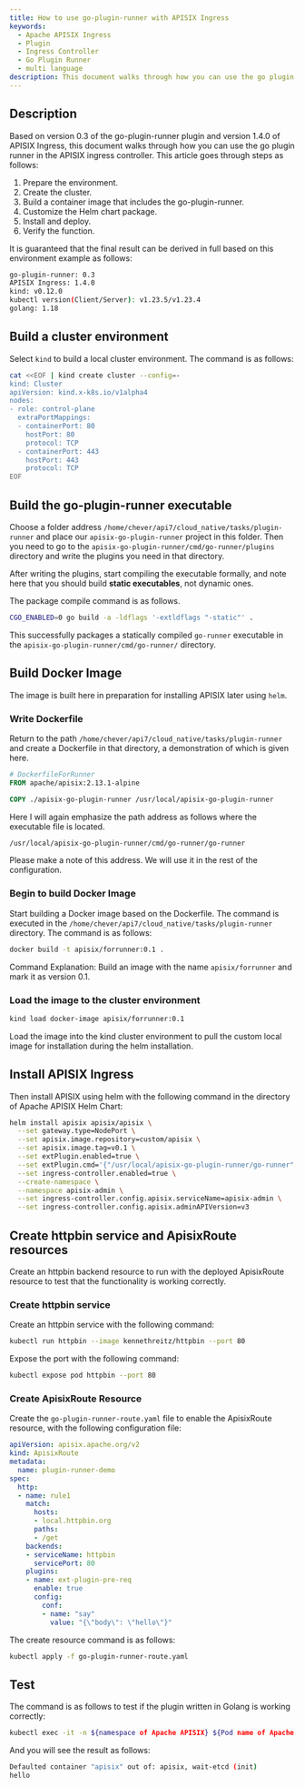 ```yaml
---
title: How to use go-plugin-runner with APISIX Ingress
keywords:
  - Apache APISIX Ingress
  - Plugin
  - Ingress Controller
  - Go Plugin Runner
  - multi language
description: This document walks through how you can use the go plugin runner in the APISIX ingress controller
---
```


<!--
#
# Licensed to the Apache Software Foundation (ASF) under one or more
# contributor license agreements.  See the NOTICE file distributed with
# this work for additional information regarding copyright ownership.
# The ASF licenses this file to You under the Apache License, Version 2.0
# (the "License"); you may not use this file except in compliance with
# the License.  You may obtain a copy of the License at
#
#     http://www.apache.org/licenses/LICENSE-2.0
#
# Unless required by applicable law or agreed to in writing, software
# distributed under the License is distributed on an "AS IS" BASIS,
# WITHOUT WARRANTIES OR CONDITIONS OF ANY KIND, either express or implied.
# See the License for the specific language governing permissions and
# limitations under the License.
#
-->

## Description

Based on version 0.3 of the go-plugin-runner plugin and version 1.4.0 of APISIX Ingress, this document walks through how you can use the go plugin runner in the APISIX ingress controller. This article goes through steps as follows:

1. Prepare the environment.
2. Create the cluster.
3. Build a container image that includes the go-plugin-runner.
4. Customize the Helm chart package.
5. Install and deploy.
6. Verify the function.

It is guaranteed that the final result can be derived in full based on this environment example as follows:

```bash
go-plugin-runner: 0.3
APISIX Ingress: 1.4.0
kind: v0.12.0
kubectl version(Client/Server): v1.23.5/v1.23.4
golang: 1.18
```

## Build a cluster environment

Select `kind` to build a local cluster environment. The command is as follows:

```bash
cat <<EOF | kind create cluster --config=-
kind: Cluster
apiVersion: kind.x-k8s.io/v1alpha4
nodes:
- role: control-plane
  extraPortMappings:
  - containerPort: 80
    hostPort: 80
    protocol: TCP
  - containerPort: 443
    hostPort: 443
    protocol: TCP
EOF
```

## Build the go-plugin-runner executable

Choose a folder address `/home/chever/api7/cloud_native/tasks/plugin-runner` and place our `apisix-go-plugin-runner` project in this folder. Then you need to go to the `apisix-go-plugin-runner/cmd/go-runner/plugins` directory and write the plugins you need in that directory.

After writing the plugins, start compiling the executable formally, and note here that you should build **static executables**, not dynamic ones.

The package compile command is as follows.

```bash
CGO_ENABLED=0 go build -a -ldflags '-extldflags "-static"' .
```

This successfully packages a statically compiled `go-runner` executable in the `apisix-go-plugin-runner/cmd/go-runner/` directory.

## Build Docker Image

The image is built here in preparation for installing APISIX later using `helm`.

### Write Dockerfile

Return to the path `/home/chever/api7/cloud_native/tasks/plugin-runner` and create a Dockerfile in that directory, a demonstration of which is given here.

```dockerfile
# DockerfileForRunner
FROM apache/apisix:2.13.1-alpine

COPY ./apisix-go-plugin-runner /usr/local/apisix-go-plugin-runner
```

Here I will again emphasize the path address as follows where the executable file is located.

```bash
/usr/local/apisix-go-plugin-runner/cmd/go-runner/go-runner
```

Please make a note of this address. We will use it in the rest of the configuration.

### Begin to build Docker Image

Start building a Docker image based on the Dockerfile. The command is executed in the `/home/chever/api7/cloud_native/tasks/plugin-runner` directory. The command is as follows:

```bash
docker build -t apisix/forrunner:0.1 .
```

Command Explanation: Build an image with the name `apisix/forrunner` and mark it as version 0.1.

### Load the image to the cluster environment

```bash
kind load docker-image apisix/forrunner:0.1
```

Load the image into the kind cluster environment to pull the custom local image for installation during the helm installation.

## Install APISIX Ingress

Then install APISIX using helm with the following command in the directory of Apache APISIX Helm Chart:

```bash
helm install apisix apisix/apisix \
  --set gateway.type=NodePort \
  --set apisix.image.repository=custom/apisix \
  --set apisix.image.tag=v0.1 \
  --set extPlugin.enabled=true \
  --set extPlugin.cmd='{"/usr/local/apisix-go-plugin-runner/go-runner", "run"}' \
  --set ingress-controller.enabled=true \
  --create-namespace \
  --namespace apisix-admin \
  --set ingress-controller.config.apisix.serviceName=apisix-admin \
  --set ingress-controller.config.apisix.adminAPIVersion=v3
```

## Create httpbin service and ApisixRoute resources

Create an httpbin backend resource to run with the deployed ApisixRoute resource to test that the functionality is working correctly.

### Create httpbin service

Create an httpbin service with the following command:

```bash
kubectl run httpbin --image kennethreitz/httpbin --port 80
```

Expose the port with the following command:

```bash
kubectl expose pod httpbin --port 80
```

### Create ApisixRoute Resource

Create the `go-plugin-runner-route.yaml` file to enable the ApisixRoute resource, with the following configuration file:

```yaml
apiVersion: apisix.apache.org/v2
kind: ApisixRoute
metadata:
  name: plugin-runner-demo
spec:
  http:
  - name: rule1
    match:
      hosts:
      - local.httpbin.org
      paths:
      - /get
    backends:
    - serviceName: httpbin
      servicePort: 80
    plugins:
    - name: ext-plugin-pre-req
      enable: true
      config:
        conf:
        - name: "say"
          value: "{\"body\": \"hello\"}"
```

The create resource command is as follows:

```bash
kubectl apply -f go-plugin-runner-route.yaml
```

## Test

The command is as follows to test if the plugin written in Golang is working correctly:

```bash
kubectl exec -it -n ${namespace of Apache APISIX} ${Pod name of Apache APISIX} -- curl http://127.0.0.1:9080/get -H 'Host: local.httpbin.org'
```

And you will see the result as follows:

```bash
Defaulted container "apisix" out of: apisix, wait-etcd (init)
hello
```
